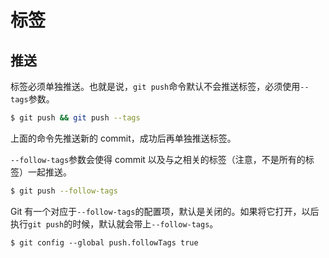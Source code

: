 # 标签

## 推送

标签必须单独推送。也就是说，`git push`命令默认不会推送标签，必须使用`--tags`参数。

```bash
$ git push && git push --tags
```

上面的命令先推送新的 commit，成功后再单独推送标签。

`--follow-tags`参数会使得 commit 以及与之相关的标签（注意，不是所有的标签）一起推送。

```bash
$ git push --follow-tags
```

Git 有一个对应于`--follow-tags`的配置项，默认是关闭的。如果将它打开，以后执行`git push`的时候，默认就会带上`--follow-tags`。

```
$ git config --global push.followTags true
```
